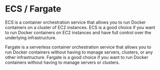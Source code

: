 



# ECS / Fargate

ECS is a container orchestration service that allows you to run  Docker containers on a cluster of EC2 instances. ECS is a good choice if you want to run Docker containers on EC2 instances and have full  control over the underlying infrastructure.

Fargate is a serverless container orchestration service that allows  you to run Docker containers without having to manage servers, clusters, or any other infrastructure. Fargate is a good choice if you want to  run Docker containers without having to manage servers or clusters.